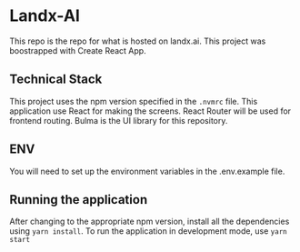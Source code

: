 # Landx-AI

This repo is the repo for what is hosted on landx.ai. This project was boostrapped with Create React App.

## Technical Stack

This project uses the npm version specified in the `.nvmrc` file.
This application use React for making the screens.
React Router will be used for frontend routing.
Bulma is the UI library for this repository.

## ENV

You will need to set up the environment variables in the .env.example file.

## Running the application

After changing to the appropriate npm version, install all the dependencies using `yarn install`. To run the application in development mode, use `yarn start`
